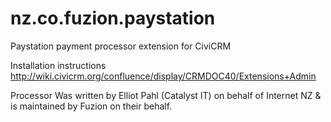nz.co.fuzion.paystation
=======================

Paystation payment processor extension for CiviCRM

Installation instructions
http://wiki.civicrm.org/confluence/display/CRMDOC40/Extensions+Admin

Processor Was written by Elliot Pahl (Catalyst IT) on behalf of Internet NZ & is maintained by Fuzion 
on their behalf.
